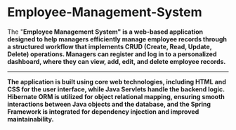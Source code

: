 # Employee-Management-System
 The "<b>Employee Management System"<b> is a web-based application designed to help managers  efficiently manage employee records through a structured workflow that implements CRUD  (Create, Read, Update, Delete) operations. Managers can register and log in to a personalized  dashboard, where they can view, add, edit, and delete employee records. <hr>
The application is built using core web technologies, including HTML and CSS for the user interface, while Java Servlets handle the backend logic. Hibernate ORM is utilized for object relational mapping, ensuring smooth interactions between Java objects and the database, and the Spring Framework is integrated for dependency injection and improved maintainability.
